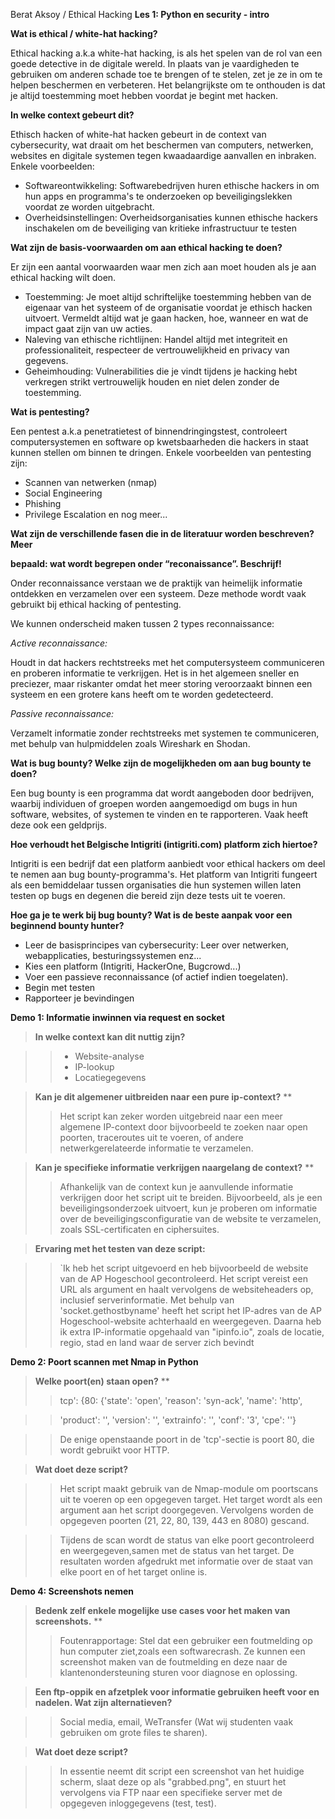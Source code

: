 Berat Aksoy / Ethical Hacking
**Les 1: Python en security - intro**

**Wat is ethical / white-hat hacking?**

Ethical hacking a.k.a white-hat hacking, is als het spelen van de rol van een goede detective in de digitale wereld. In plaats van je vaardigheden te gebruiken om anderen schade toe te brengen of te stelen, zet je ze in om te helpen beschermen en verbeteren. Het belangrijkste om te onthouden is dat je altijd toestemming moet hebben voordat je begint met hacken.

**In welke context gebeurt dit?**

Ethisch hacken of white-hat hacken gebeurt in de context van cybersecurity, wat draait om het beschermen van computers, netwerken, websites en digitale systemen tegen kwaadaardige aanvallen en inbraken. Enkele voorbeelden:

- Softwareontwikkeling: Softwarebedrijven huren ethische hackers in om hun apps en programma's te onderzoeken op beveiligingslekken voordat ze worden uitgebracht.
- Overheidsinstellingen: Overheidsorganisaties kunnen ethische hackers inschakelen om de beveiliging van kritieke infrastructuur te testen

**Wat zijn de basis-voorwaarden om aan ethical hacking te doen?**

Er zijn een aantal voorwaarden waar men zich aan moet houden als je aan ethical hacking wilt doen.

- Toestemming: Je moet altijd schriftelijke toestemming hebben van de eigenaar van het systeem of de organisatie voordat je ethisch hacken uitvoert. Vermeldt altijd wat je gaan hacken, hoe, wanneer en wat de impact gaat zijn van uw acties.
- Naleving van ethische richtlijnen: Handel altijd met integriteit en professionaliteit, respecteer de vertrouwelijkheid en privacy van gegevens.
- Geheimhouding: Vulnerabilities die je vindt tijdens je hacking hebt verkregen strikt vertrouwelijk houden en niet delen zonder de toestemming.

**Wat is pentesting?**

Een pentest a.k.a penetratietest of binnendringingstest, controleert computersystemen en software op kwetsbaarheden die hackers in staat kunnen stellen om binnen te dringen. Enkele voorbeelden van pentesting zijn:

- Scannen van netwerken (nmap)
- Social Engineering
- Phishing
- Privilege Escalation en nog meer...

**Wat zijn de verschillende fasen die in de literatuur worden beschreven? Meer**

**bepaald: wat wordt begrepen onder “reconaissance”. Beschrijf!**

Onder reconnaissance verstaan we de praktijk van heimelijk informatie ontdekken en verzamelen over een systeem. Deze methode wordt vaak gebruikt bij ethical hacking of pentesting.

We kunnen onderscheid maken tussen 2 types reconnaissance:

*Active reconnaissance:*

Houdt in dat hackers rechtstreeks met het computersysteem communiceren en proberen informatie te verkrijgen. Het is in het algemeen sneller en preciezer, maar riskanter omdat het meer storing veroorzaakt binnen een systeem en een grotere kans heeft om te worden gedetecteerd.

*Passive reconnaissance:*

Verzamelt informatie zonder rechtstreeks met systemen te communiceren, met behulp van hulpmiddelen zoals Wireshark en Shodan.

**Wat is bug bounty? Welke zijn de mogelijkheden om aan bug bounty te doen?**

Een bug bounty is een programma dat wordt aangeboden door bedrijven, waarbij individuen of groepen worden aangemoedigd om bugs in hun software, websites, of systemen te vinden en te rapporteren. Vaak heeft deze ook een geldprijs.

**Hoe verhoudt het Belgische Intigriti (intigriti.com) platform zich hiertoe?**

Intigriti is een bedrijf dat een platform aanbiedt voor ethical hackers om deel te nemen aan bug bounty-programma's. Het platform van Intigriti fungeert als een bemiddelaar tussen organisaties die hun systemen willen laten testen op bugs en degenen die bereid zijn deze tests uit te voeren.

**Hoe ga je te werk bij bug bounty? Wat is de beste aanpak voor een beginnend bounty hunter?**

- Leer de basisprincipes van cybersecurity: Leer over netwerken, webapplicaties, besturingssystemen enz...
- Kies een platform (Intigriti, HackerOne, Bugcrowd...)
- Voer een passieve reconnaissance (of actief indien toegelaten).
- Begin met testen
- Rapporteer je bevindingen

**Demo 1: Informatie inwinnen via request en socket**

>**In welke context kan dit nuttig zijn?**

>>- Website-analyse
>>- IP-lookup
>>- Locatiegegevens

>**Kan je dit algemener uitbreiden naar een pure ip-context?**
**
>>Het script kan zeker worden uitgebreid naar een meer algemene IP-context door bijvoorbeeld te zoeken naar open poorten, traceroutes uit te voeren, of andere netwerkgerelateerde informatie te verzamelen.

>**Kan je specifieke informatie verkrijgen naargelang de context?**
**
>>Afhankelijk van de context kun je aanvullende informatie verkrijgen door het script uit te breiden. Bijvoorbeeld, als je een beveiligingsonderzoek uitvoert, kun je proberen om informatie over de beveiligingsconfiguratie van de website te verzamelen, zoals SSL-certificaten en ciphersuites.

>**Ervaring met het testen van deze script:**

>>`Ik heb het script uitgevoerd en heb bijvoorbeeld de website van de AP Hogeschool gecontroleerd. Het script vereist een URL als argument en haalt vervolgens de websiteheaders op, inclusief serverinformatie. Met behulp van 'socket.gethostbyname' heeft het script het IP-adres van de AP Hogeschool-website achterhaald en weergegeven. Daarna heb ik extra IP-informatie opgehaald van "ipinfo.io", zoals de locatie, regio, stad en land waar de server zich bevindt

**Demo 2: Poort scannen met Nmap in Python**

>**Welke poort(en) staan open?**
**
>>tcp': {80: {'state': 'open', 'reason': 'syn-ack', 'name': 'http',

>>'product': '', 'version': '', 'extrainfo': '', 'conf': '3', 'cpe': ''}

>>De enige openstaande poort in de 'tcp'-sectie is poort 80, die wordt gebruikt voor HTTP.

>**Wat doet deze script?**

>>Het script maakt gebruik van de Nmap-module om poortscans uit te voeren op een opgegeven target. Het target wordt als een argument aan het script doorgegeven. Vervolgens worden de opgegeven poorten (21, 22, 80, 139, 443 en 8080) gescand.

>>Tijdens de scan wordt de status van elke poort gecontroleerd en weergegeven,samen met de status van het target. De resultaten worden afgedrukt met informatie over de staat van elke poort en of het target online is.

**Demo 4: Screenshots nemen**

>**Bedenk zelf enkele mogelijke use cases voor het maken van screenshots.**
**
>>Foutenrapportage: Stel dat een gebruiker een foutmelding op hun computer ziet,zoals een softwarecrash. Ze kunnen een screenshot maken van de foutmelding en deze naar de klantenondersteuning sturen voor diagnose en oplossing.

>**Een ftp-oppik en afzetplek voor informatie gebruiken heeft voor en nadelen. Wat zijn alternatieven?**

>>Social media, email, WeTransfer (Wat wij studenten vaak gebruiken om grote files te sharen).

>**Wat doet deze script?**

>>In essentie neemt dit script een screenshot van het huidige scherm, slaat deze op als "grabbed.png", en stuurt het vervolgens via FTP naar een specifieke server met de opgegeven inloggegevens (test, test).
